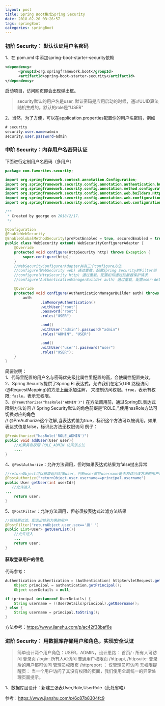 ```yaml
---
layout: post
title: Spring Boot集成Spring Security
date: 2018-02-20 03:26:57
tags: springBoot
categories: springBoot
---
```



### 初阶 Security： 默认认证用户名密码
1、在 pom.xml 中添加spring-boot-starter-security依赖
```xml
<dependency>
      <groupId>org.springframework.boot</groupId>
      <artifactId>spring-boot-starter-security</artifactId>
</dependency>
```
启动项目，访问网页即会出现弹出框。  
>security默认的用户名是user, 默认密码是应用启动的时候，通过UUID算法随机生成的。默认的role是"USER"

2、当然，为了方便，可以在application.properties配置你的用户名密码，例如
```java
# security
security.user.name=admin
security.user.password=admin
```

### 中阶 Security：内存用户名密码认证
下面进行定制用户名密码（多用户）
```java
package com.favorites.security;

import org.springframework.context.annotation.Configuration;
import org.springframework.security.config.annotation.authentication.builders.AuthenticationManagerBuilder;
import org.springframework.security.config.annotation.method.configuration.EnableGlobalMethodSecurity;
import org.springframework.security.config.annotation.web.builders.HttpSecurity;
import org.springframework.security.config.annotation.web.configuration.EnableWebSecurity;
import org.springframework.security.config.annotation.web.configuration.WebSecurityConfigurerAdapter;

/**
 * Created by george on 2018/2/17.
 */

@Configuration
@EnableWebSecurity
@EnableGlobalMethodSecurity(prePostEnabled = true, securedEnabled = true, jsr250Enabled = true)
public class WebSecurity extends WebSecurityConfigurerAdapter {
    @Override
    protected void configure(HttpSecurity http) throws Exception {
        super.configure(http);
    }
    //WebSecurityConfigurerAdapter共有三个configure方法
    //configure(WebSecurity web) 通过重载，配置Spring Security的Filter链
    //configure(HttpSecurity http) 通过重载，配置如何通过拦截器保护请求
    //configure(AuthenticationManagerBuilder auth) 通过重载，配置user-detail服务

    @Override
    protected void configure(AuthenticationManagerBuilder auth) throws Exception {
        auth
                .inMemoryAuthentication()
                .withUser("root")
                .password("root")
                .roles("USER")

                .and()
                .withUser("admin").password("admin")
                .roles("ADMIN", "USER")

                .and()
                .withUser("user").password("user")
                .roles("USER");
    }
}
```
简要说明：  
1、代码里配置的用户名与密码优先级比属性里配置的高，会使属性配置失效。  
2、Spring Security提供了Spring EL表达式，允许我们在定义URL路径访问(@RequestMapping)的方法上面添加注解，
 来控制访问权限。`true`，表示有权限; `fasle`，表示无权限。  
3、`@PreAuthorize("hasRole('ADMIN')")` 在方法调用前，通过SpringEL表达式限制方法访问 
  // Spring Security默认的角色前缀是”ROLE_”,使用hasRole方法可切换对应的角色  
  // @PreAuthorize这个注解,当表达式值为true，标识这个方法可以被调用。如果表达式值是false，标识此方法无权限访问
例子：
```java
@PreAuthorize("hasRole('ROLE_ADMIN')")
public void addUser(User user){
    //如果具有权限 ROLE_ADMIN 访问该方法
    ....
}
```
4、`@PostAuthorize`：允许方法调用，但时如果表达式结果为false抛出异常
```java
//returnObject可以获取返回对象user，判断user属性username是否和访问该方法的用户对象的用户名一样。不一样则抛出异常。
@PostAuthorize("returnObject.user.username==principal.username")
public User getUser(int userId){
   //允许进入
...
    return user;    
}
```

5、`@PostFilter`：允许方法调用，但必须按表达式过滤方法结果
```java
//将结果过滤，即选出性别为男的用户
@PostFilter("returnObject.user.sex=='男' ")
public List<User> getUserList(){
    //允许进入
    ...
    return user;    
}
```

#### 获取登录用户的信息
代码参考：
```java
Authentication authentication = (Authentication) httpServletRequest.getUserPrincipal();
    Object principal = authentication.getPrincipal();
    Object userDetails = null;

if (principal instanceof UserDetails) {
    String username = ((UserDetails)principal).getUsername();
} else {
    String username = principal.toString();
}
```

方法参考：https://www.jianshu.com/p/ac42f38baf6e

### 进阶 Security： 用数据库存储用户和角色，实现安全认证
>简单设计两个用户角色：USER，ADMIN，设计思路：
首页/ : 所有人可访问
登录页 /login: 所有人可访问
普通用户权限页 /httpapi, /httpsuite: 登录后的用户都可访问
管理员权限页 /httpreport ： 仅管理员可访问
无权限提醒页： 当一个用户访问了其没有权限的页面，我们使用全局统一的异常处理页面提示。

1、数据库层设计：新建三张表User,Role,UserRole（此处省略）


参考：https://www.jianshu.com/p/6c87b8304fc9